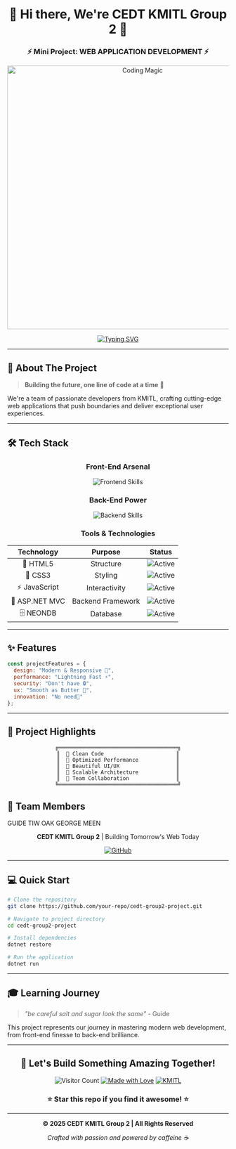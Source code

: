 <div align="center">

# 🚀 Hi there, We're CEDT KMITL Group 2 👋

### ⚡ Mini Project: WEB APPLICATION DEVELOPMENT ⚡

<img src="https://media.giphy.com/media/JIX9t2j0ZTN9S/giphy.gif" alt="Coding Magic" width="600"/>

[![Typing SVG](https://readme-typing-svg.demolab.com?font=Fira+Code&weight=600&size=24&pause=1000&color=F7F7F7&center=true&vCenter=true&random=false&width=600&lines=Building+Epic+Web+Applications+%F0%9F%94%A5;Code+%7C+Create+%7C+Innovate+%F0%9F%92%BB;KMITL+Developers+Unite!+%F0%9F%9A%80)](https://git.io/typing-svg)

</div>

---

## 🎯 About The Project

> **Building the future, one line of code at a time** 💫

We're a team of passionate developers from KMITL, crafting cutting-edge web applications that push boundaries and deliver exceptional user experiences.

---

## 🛠️ Tech Stack

<div align="center">

### **Front-End Arsenal**

<img src="https://skillicons.dev/icons?i=html,css,js" alt="Frontend Skills" />

### **Back-End Power**

<img src="https://skillicons.dev/icons?i=dotnet,cs" alt="Backend Skills" />

### **Tools & Technologies**

| Technology | Purpose | Status |
|:----------:|:-------:|:------:|
| 🎨 HTML5 | Structure | ![Active](https://img.shields.io/badge/Active-brightgreen) |
| 💅 CSS3 | Styling | ![Active](https://img.shields.io/badge/Active-brightgreen) |
| ⚡ JavaScript | Interactivity | ![Active](https://img.shields.io/badge/Active-brightgreen) |
| 🔷 ASP.NET MVC | Backend Framework | ![Active](https://img.shields.io/badge/Active-brightgreen) |
| 🗄️ NEONDB | Database | ![Active](https://img.shields.io/badge/Active-brightgreen) |

</div>

---

## ✨ Features

```javascript
const projectFeatures = {
  design: "Modern & Responsive 📱",
  performance: "Lightning Fast ⚡",
  security: "Don't have 🔒",
  ux: "Smooth as Butter 🧈",
  innovation: "No need🚀"
};
```

---

## 🎨 Project Highlights

<div align="center">

```ascii
╔══════════════════════════════════════╗
║  🎯 Clean Code                       ║
║  🚀 Optimized Performance            ║
║  💎 Beautiful UI/UX                  ║
║  🔧 Scalable Architecture            ║
║  🎪 Team Collaboration               ║
╚══════════════════════════════════════╝
```

</div>



## 🌟 Team Members
  GUIDE
  TIW 
  OAK
  GEORGE
  MEEN

<div align="center">

**CEDT KMITL Group 2** | Building Tomorrow's Web Today

[![GitHub](https://img.shields.io/badge/GitHub-100000?style=for-the-badge&logo=github&logoColor=white)](https://github.com/SorosPhotchara/MonkeyAssenbly)

</div>

---

## 💻 Quick Start

```bash
# Clone the repository
git clone https://github.com/your-repo/cedt-group2-project.git

# Navigate to project directory
cd cedt-group2-project

# Install dependencies
dotnet restore

# Run the application
dotnet run
```

---

## 🎓 Learning Journey

> *"be careful salt and sugar look the same"* - Guide

This project represents our journey in mastering modern web development, from front-end finesse to back-end brilliance.

---

<div align="center">

## 🚀 Let's Build Something Amazing Together!

![Visitor Count](https://visitor-badge.laobi.icu/badge?page_id=cedt.group2)
[![Made with Love](https://img.shields.io/badge/Made%20with-❤️-red.svg)](https://github.com)
[![KMITL](https://img.shields.io/badge/KMITL-CEDT-blue.svg)](https://www.kmitl.ac.th)

### ⭐ Star this repo if you find it awesome! ⭐

---

**© 2025 CEDT KMITL Group 2 | All Rights Reserved**

*Crafted with passion and powered by caffeine ☕*

</div>